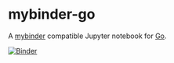 mybinder-go
=========

A [mybinder](https://mybinder.org) compatible Jupyter notebook for [Go](https://golang.org).

[![Binder](http://mybinder.org/badge.svg)](http://mybinder.org:/repo/gopherds/mybinder-go)


